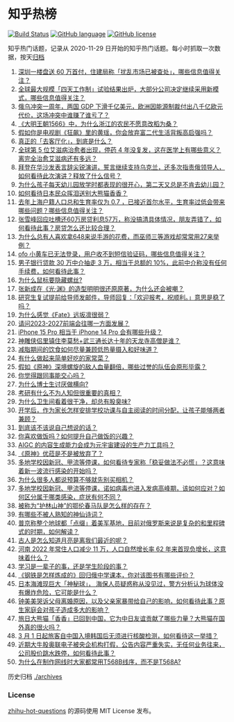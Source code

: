 # 知乎热榜
[![Build Status](https://github.com/ToWeLong/zhihu-hot-questions/workflows/CI/badge.svg)](https://github.com/ToWeLong/zhihu-hot-questions/actions)
[![GitHub language](https://img.shields.io/badge/language-golang-orange.svg)](https://golang.org/)
[![GitHub license](https://img.shields.io/github/license/ToWeLong/zhihu-hot-questions)](https://github.com/ToWeLong/zhihu-hot-questions/blob/main/LICENSE)

知乎热门话题，记录从 2020-11-29 日开始的知乎热门话题。每小时抓取一次数据，按天[归档](./archives)

<!-- BEGIN -->

1. [深圳一楼盘送 60 万首付，住建局称「扰乱市场已被查处」，哪些信息值得关注？](https://www.zhihu.com/question/585173984)
1. [全球最大规模「四天工作制」试验结果出炉，大部分公司决定继续采用新模式，哪些信息值得关注？](https://www.zhihu.com/question/585370295)
1. [俄乌冲突一周年，两国 GDP 下滑千亿美元，欧洲因能源制裁付出八千亿欧元代价，这场冲突中谁赚了谁亏了？](https://www.zhihu.com/question/584915652)
1. [《大明王朝1566》中，为什么浙江的农民不愿意改稻为桑？](https://www.zhihu.com/question/24540660)
1. [假如你是电视剧《狂飙》里的黄瑶，你会放弃富二代生活背叛高启强吗？](https://www.zhihu.com/question/581861622)
1. [真正的「去客厅化」，到底是什么？](https://www.zhihu.com/question/585223696)
1. [全球第 5 位艾滋病治愈者出现，停药 4 年没复发，这在医学上有哪些意义？离完全治愈艾滋病还有多远？](https://www.zhihu.com/question/585376358)
1. [拜登在华沙发表言辞尖锐演讲，誓言继续支持乌克兰，还多次指责俄领导人，如何看待此次演讲？释放了什么信号？](https://www.zhihu.com/question/585510181)
1. [为什么孩子每天幼儿园放学时都表现的很开心，第二天又总是不肯去幼儿园？](https://www.zhihu.com/question/584051026)
1. [如何看待日本民众挥泪送别大熊猫香香？](https://www.zhihu.com/question/585326730)
1. [去年上海户籍人口总和生育率仅为 0.7 ，已接近首尔水平，生育率过低会带来哪些问题？哪些信息值得关注？](https://www.zhihu.com/question/585391117)
1. [张雪峰回应吐槽还60万房贷利息57万，称没搞清具体情况，朋友弄错了，如何看待此事？房贷怎么还比较合理？](https://www.zhihu.com/question/585520866)
1. [为什么总有人喜欢拿648来说手游的花费，而巫师三等游戏却常常用27来举例？](https://www.zhihu.com/question/585010026)
1. [ofo 小黄车已无法登录，用户收不到短信验证码，哪些信息值得关注？](https://www.zhihu.com/question/585447316)
1. [男子银行贷款 30 万中介抽走 3 万，相当于总额的 10%，此前中介称没有任何手续费，如何看待此事？](https://www.zhihu.com/question/585343516)
1. [为什么鼠标要隐藏螺丝?](https://www.zhihu.com/question/514856576)
1. [张新成在《光·渊》的造型明明很还原原著，为什么还会被嘲？](https://www.zhihu.com/question/584927274)
1. [研究生复试提前给导师发邮件，导师回复：「欢迎报考，祝顺利。」意思是稳了吗？](https://www.zhihu.com/question/389701976)
1. [为什么感觉《Fate》远坂凛很弱？](https://www.zhihu.com/question/585321187)
1. [请问2023-2027前端会往哪一方面发展？](https://www.zhihu.com/question/584347848)
1. [iPhone 15 Pro 相当于 iPhone 14 Pro 会有哪些升级？](https://www.zhihu.com/question/583955628)
1. [神雕侠侣里镇住李莫愁+武三通长达十年的天龙寺高僧是谁？](https://www.zhihu.com/question/27055363)
1. [减脂期间的饮食如何尽量兼顾低热量摄入和好味道？](https://www.zhihu.com/question/584498149)
1. [有什么做起来简单好吃的家常菜？](https://www.zhihu.com/question/585107295)
1. [假如《原神》深境螺旋的敌人血量翻倍，哪些过誉的队伍会原形毕露？](https://www.zhihu.com/question/583096215)
1. [你觉得跟同事能交心吗？](https://www.zhihu.com/question/575718990)
1. [为什么博士生讨厌做横向?](https://www.zhihu.com/question/485608961)
1. [考研有什么不为人知但很重要的真相？](https://www.zhihu.com/question/549671935)
1. [为什么卫生间看着很干净，却总有股臭味?](https://www.zhihu.com/question/582901137)
1. [开学后，作为家长怎样安排学校功课与自主阅读的时间分配，让孩子能够两者兼顾？](https://www.zhihu.com/question/584657786)
1. [到底该不该说自己想说的话？](https://www.zhihu.com/question/311591775)
1. [你喜欢做饭吗？如何提升自己做饭的兴趣？](https://www.zhihu.com/question/585347392)
1. [AIGC 的内容生成能力会成为元宇宙建设的生产力工具吗？](https://www.zhihu.com/question/585103099)
1. [《原神》优菈是不是被放弃了？](https://www.zhihu.com/question/584708754)
1. [多地学校因新冠、甲流等停课，如何看待专家称「稳妥做法不必慌」？这意味着新一波流行感染的开始吗？](https://www.zhihu.com/question/585386340)
1. [为什么很多人都说预算不够就先别买相机？](https://www.zhihu.com/question/583054066)
1. [多地学校因新冠、甲流等停课，诺如病毒也进入发病高峰期，该如何应对？如何区分属于哪类感染，症状有何不同？](https://www.zhihu.com/question/585502503)
1. [被称为“护林山神”的鄂伦春马队是怎么样的存在？](https://www.zhihu.com/question/585391131)
1. [有哪些不被人熟知的神仙诗词？](https://www.zhihu.com/question/494296827)
1. [普京称整个地球都「点缀」着美军基地，目前对俄罗斯来说是复杂的和里程碑式的时期，如何解读？](https://www.zhihu.com/question/585380704)
1. [古人是怎么知道月亮是离我们最近的呢？](https://www.zhihu.com/question/581294229)
1. [河南 2022 年常住人口减少 11 万，人口自然增长率 62 年来首现负增长，这意味着什么？](https://www.zhihu.com/question/585323977)
1. [学习是一辈子的事，还是学生阶段的事？](https://www.zhihu.com/question/584159443)
1. [《钢铁是怎样炼成的》回归俄中学课本，你对该图书有哪些评价？](https://www.zhihu.com/question/580782443)
1. [日本海滩现巨大「神秘球」， 海保人员疑惑称从没见过，警方分析认为球体没有爆炸危险，它可能是什么？](https://www.zhihu.com/question/585546440)
1. [钟美美哭诉父母离婚原因，以及父亲家暴带给自己的影响，如何看待此事？原生家庭会对孩子造成多大的影响？](https://www.zhihu.com/question/585164931)
1. [旅日大熊猫「香香」已回到中国，它为中日友谊贡献了哪些力量？大熊猫在国外真的很火吗？](https://www.zhihu.com/question/583739635)
1. [3 月 1 日起旅客自中国入境韩国后无须进行核酸检测，如何看待这一举措？](https://www.zhihu.com/question/585514019)
1. [近期大牛股奥联电子被央企机构打假，公告内容严重失实，无任何业务往来，公司股价跳水跌停，如何看待此事？](https://www.zhihu.com/question/585321514)
1. [为什么在制作网线时大家都常用T568B线序，而不是T568A?](https://www.zhihu.com/question/496296612)

<!-- END -->

历史归档 [./archives](./archives)


### License
[zhihu-hot-questions](https://github.com/towelong/zhihu-hot-questions) 的源码使用 MIT License 发布。